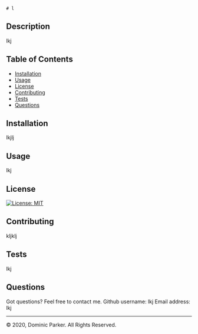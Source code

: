 
    # l

## Description 

lkj


## Table of Contents

* [Installation](#installation)
* [Usage](#usage)
* [License](#license)
* [Contributing](#contribution)
* [Tests](#tests)
* [Questions](#questions)



## Installation

lkjlj


## Usage 

lkj 


## License

[![License: MIT](https://img.shields.io/badge/License-MIT-yellow.svg)](https://opensource.org/licenses/MIT)


## Contributing

kljklj


## Tests

lkj


## Questions

Got questions? Feel free to contact me.
Github username: lkj
Email address: lkj

---

© 2020, Dominic Parker. All Rights Reserved.


